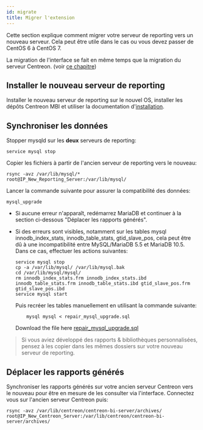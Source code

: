 ```yaml
---
id: migrate
title: Migrer l'extension
---
```


Cette section explique comment migrer votre serveur de reporting vers un
nouveau serveur. Cela peut être utile dans le cas ou vous devez passer
de CentOS 6 à CentOS 7.

La migration de l'interface se fait en même temps que la migration du serveur Centreon. (voir [ce chapitre](../migrate/introduction))

## Installer le nouveau serveur de reporting

Installer le nouveau serveur de reporting sur le nouvel OS, installer
les dépôts Centreon MBI et utiliser la documentation d'[installation](installation).

## Synchroniser les données

Stopper mysqld sur les **deux** serveurs de reporting:

    service mysql stop

Copier les fichiers à partir de l'ancien serveur de reporting vers le
nouveau:

    rsync -avz /var/lib/mysql/* root@IP_New_Reporting_Server:/var/lib/mysql/

Lancer la commande suivante pour assurer la compatibilité des données:

    mysql_upgrade

-   Si aucune erreur n'apparaît, redémarrez MariaDB et continuer à la
    section ci-dessous "Déplacer les rapports générés".
-   Si des erreurs sont visibles, notamment sur les tables mysql
    innodb\_index\_stats, innodb\_table\_stats, gtid\_slave\_pos, cela
    peut être dû à une incompatibilité entre MySQL/MariaDB 5.5 et
    MariaDB 10.5. Dans ce cas, effectuer les actions suivantes:

        service mysql stop
        cp -a /var/lib/mysql/ /var/lib/mysql.bak
        cd /var/lib/mysql/mysql/
        rm innodb_index_stats.frm innodb_index_stats.ibd innodb_table_stats.frm innodb_table_stats.ibd gtid_slave_pos.frm gtid_slave_pos.ibd
        service mysql start

    Puis recréer les tables manuellement en utilisant la commande suivante:

            mysql mysql < repair_mysql_upgrade.sql

    Download the file here [repair_mysql_upgrade.sql](../assets/reporting/administrate/repair_mysql_upgrade.sql)

> Si vous aviez développé des rapports & bibliothèques personnalisées,
> pensez à les copier dans les mêmes dossiers sur votre nouveau serveur de reporting.

## Déplacer les rapports générés

Synchroniser les rapports générés sur votre ancien serveur Centreon vers
le nouveau pour être en mesure de les consulter via l'interface.
Connectez vous sur l'ancien serveur Centreon puis:

    rsync -avz /var/lib/centreon/centreon-bi-server/archives/ root@IP_New_Centreon_Server:/var/lib/centreon/centreon-bi-server/archives/
